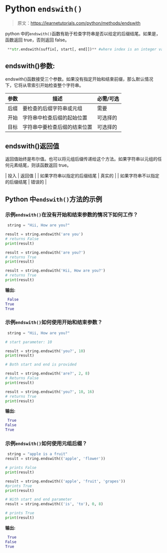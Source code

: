 # Python `endswith()`

> 原文：<https://learnetutorials.com/python/methods/endswith>

python 中的`endswith()`函数有助于检查字符串是否以给定的后缀结尾。如果是，函数返回 true，否则返回 false。

```py
 **str.endswith(suffix[, start[, end]])** #where index is an integer value 

```

## endswith()参数:

endswith()函数接受三个参数。如果没有指定开始和结束前缀，那么默认情况下，它将从零索引开始检查整个字符串。

| 参数 | 描述 | 必需/可选 |
| --- | --- | --- |
| 后缀 | 要检查的后缀字符串或元组 | 需要 |
| 开始 | 字符串中检查后缀的起始位置 | 可选择的 |
| 目标 | 字符串中要检查后缀的结束位置 | 可选择的 |

## endswith()返回值

返回值始终是布尔值。也可以将元组后缀传递给这个方法。如果字符串以元组的任何元素结尾，则该函数返回 true。

| 投入 | 返回值 |
| 如果字符串以指定的后缀结尾 | 真实的 |
| 如果字符串不以指定的后缀结尾 | 错误的 |

## Python 中`endswith()`方法的示例

### 示例`endswith()`在没有开始和结束参数的情况下如何工作？

```py
 string = "Hii, How are you?"

result = string.endswith('are you')
# returns False
print(result)

result = string.endswith('are you?')
# returns True
print(result)

result = string.endswith('Hii, How are you?')
# returns True
print(result) 

```

**输出:**

```py
 False
True
True 
```

### 示例`endswith()`如何使用开始和结束参数？

```py
 string = "Hii, How are you?"

# start parameter: 10

result = string.endswith('you?', 10)
print(result)

# Both start and end is provided

result = string.endswith('are?', 2, 8)
# Returns False
print(result)

result = string.endswith('you?', 10, 16)
# returns True
print(result) 

```

**输出:**

```py
 True
False
True 
```

### 示例`endswith()`如何使用元组后缀？

```py
 string = "apple is a fruit"
result = string.endswith(('apple', 'flower'))

# prints False
print(result)

result = string.endswith(('apple', 'fruit', 'grapes'))
#prints True
print(result)

# With start and end parameter
result = string.endswith(('is', 'to'), 0, 8)

# prints True
print(result) 

```

**输出:**

```py
 True
False
True 
```